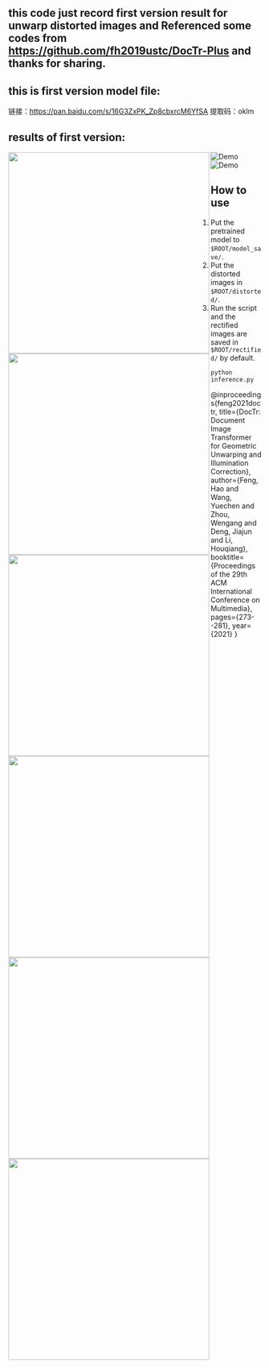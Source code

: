 ## this code just record first version result for unwarp distorted images and Referenced some codes from https://github.com/fh2019ustc/DocTr-Plus and thanks for sharing.

## this is first version model file:
链接：https://pan.baidu.com/s/16G3ZxPK_Zp8cbxrcM6YfSA 
提取码：oklm

## results of first version:

<div align="center">
     <img src="./distorted/111.png" align="left" width = "400"/>
     <img src="./rectified/111_geo.png" align="left" width = "400"/>
</div>

<div align="center">
     <img src="./distorted/112.png" align="left" width = "400"/>
     <img src="./rectified/112_geo.png" align="left" width = "400"/>
</div>

<div align="center">
     <img src="./distorted/113.png" align="left" width = "400"/>
     <img src="./rectified/113_geo.png" align="left" width = "400"/>
</div>

![Demo](./distorted/111.png)
![Demo](./rectified/111_geo.png)

## How to use 
1. Put the pretrained model to `$ROOT/model_save/`.
2. Put the distorted images in `$ROOT/distorted/`.
3. Run the script and the rectified images are saved in `$ROOT/rectified/` by default.
    ```
    python inference.py
    ```

@inproceedings{feng2021doctr,
  title={DocTr: Document Image Transformer for Geometric Unwarping and Illumination Correction},
  author={Feng, Hao and Wang, Yuechen and Zhou, Wengang and Deng, Jiajun and Li, Houqiang},
  booktitle={Proceedings of the 29th ACM International Conference on Multimedia},
  pages={273--281},
  year={2021}
}

